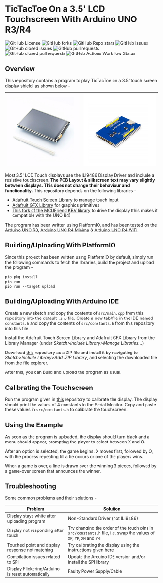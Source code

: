 # TicTacToe On a 3.5' LCD Touchscreen With Arduino UNO R3/R4

![GitHub License](https://img.shields.io/github/license/Aditya-A-garwal/Arduino-TFT-3-5-Tic-Tac-Toe)
![GitHub forks](https://img.shields.io/github/forks/Aditya-A-garwal/Arduino-TFT-3-5-Tic-Tac-Toe?style=flat-square&color=blue)
![GitHub Repo stars](https://img.shields.io/github/stars/Aditya-A-garwal/Arduino-TFT-3-5-Tic-Tac-Toe?style=flat-square&color=blue)
![GitHub issues](https://img.shields.io/github/issues-raw/Aditya-A-garwal/Arduino-TFT-3-5-Tic-Tac-Toe?style=flat-square&color=indianred)
![GitHub closed issues](https://img.shields.io/github/issues-closed-raw/Aditya-A-garwal/Arduino-TFT-3-5-Tic-Tac-Toe?style=flat-square)
![GitHub pull requests](https://img.shields.io/github/issues-pr/Aditya-A-garwal/Arduino-TFT-3-5-Tic-Tac-Toe?style=flat-square&color=indianred)
![GitHub closed pull requests](https://img.shields.io/github/issues-pr-closed/Aditya-A-garwal/Arduino-TFT-3-5-Tic-Tac-Toe?style=flat-square)
![GitHub Actions Workflow Status](https://img.shields.io/github/actions/workflow/status/Aditya-A-garwal/Arduino-TFT-3-5-Tic-Tac-Toe/build.yml?style=flat-square)

## Overview

This repository contains a program to play TicTacToe on a 3.5' touch screen display shield, as shown below -

|![Image of LCD Touch Shield from Top](images/LCD_top.png)|![Image of LCD Touch Shield from Bottom](images/LCD_bottom.png)|
|-|-|

Most 3.5' LCD Touch displays use the ILI9486 Display Driver and include a resistive touchscreen. **The PCB Layout & silkscreen text may vary slightly between displays. This does not change their behaviour and functionality.** This repository depends on the following libraries -

- [Adafruit Touch Screen Library](https://github.com/adafruit/Adafruit_TouchScreen) to manage touch input
- [Adafruit GFX Library](https://github.com/adafruit/Adafruit-GFX-Library/tree/master) for graphics primitives
- [This fork of the MCUFriend KBV library](https://github.com/slviajero/MCUFRIEND_kbv) to drive the display (this makes it compatible with the UNO R4)

The program has been written using PlatformIO, and has been tested on the [Arduino UNO R3](https://docs.arduino.cc/hardware/uno-rev3/), [Arduino UNO R4 Minima](https://docs.arduino.cc/hardware/uno-r4-minima/) & [Arduino UNO R4 WiFi](https://docs.arduino.cc/hardware/uno-r4-wifi/).

## Building/Uploading With PlatformIO

Since this project has been written using PlatformIO by default, simply run the following commands to fetch the libraries, build the project and upload the program -

```shell
pio pkg install
pio run
pio run --target upload
```

## Building/Uploading With Arduino IDE

Create a new sketch and copy the contents of ```src/main.cpp``` from this repository into the default ```.ino``` file. Create a new tab/file in the IDE named ```constants.h``` and copy the contents of ```src/constants.h``` from this repository into this file.

Install the Adafruit Touch Screen Library and Adafruit GFX Library from the Library Manager (under *Sketch>Include Library>Manage Libraries...*)

Download [this](https://github.com/slviajero/MCUFRIEND_kbv) repository as a ZIP file and install it by navigating to *Sketch>Include Library>Add .ZIP Library*, and selecting the downloaded file from the file explorer.

After this, you can Build and Upload the program as usual.

## Calibrating the Touchscreen

Run the program given in [this](https://github.com/Aditya-A-garwal/Arduino-TFT-3-5-Touch-Calibration) repository to calibrate the display. The display should print the values of 4 constants to the Serial Monitor. Copy and paste these values in ```src/constants.h``` to calibrate the touchscreen.

## Using the Example

As soon as the program is uploaded, the display should turn black and a menu should appear, prompting the player to select between X and O.

After an option is selected, the game begins. X moves first, followed by O, with the process repeating till a tie occurs or one of the players wins.

When a game is over, a line is drawn over the winning 3 pieces, followed by a game-over screen that announces the winner.

## Troubleshooting

Some common problems and their solutions -

|Problem|Solution|
|-|-|
|Display stays white after uploading program|Non-Standard Driver (not ILI9486)|
|Display not responding after touch|Try changing the order of the touch pins in ```src/constants.h``` file, i.e. swap the values of ```XP```, ```YP```, ```XM``` and ```YM```|
|Touched point and display response not matching|Try calibrating the display using the instructions given [here](https://github.com/Aditya-A-garwal/Arduino-TFT-3-5-Touch-Calibration)|
|Compilation issues related to SPI|Update the Arduino IDE version and/or install the SPI library|
|Display Flickering/Arduino is reset automatically|Faulty Power Supply/Cable|
